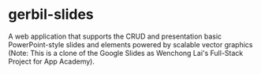 # gerbil-slides
A web application that supports the CRUD and presentation basic PowerPoint-style slides and elements powered by scalable vector graphics (Note: This is a clone of the Google Slides as Wenchong Lai's Full-Stack Project for App Academy).
